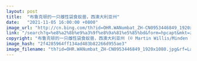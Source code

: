 ```yaml
---
layout: post
title:  "布鲁克顿的一只雌性袋食蚁兽，西澳大利亚州"
date:   "2021-11-05 16:00:00 +0800"
image_url: "http://cn.bing.com/th?id=OHR.WANumbat_ZH-CN0953446849_1920x1080.jpg&rf=LaDigue_1920x1080.jpg&pid=hp"
link: "/search?q=%e8%a2%8b%e9%a3%9f%e8%9a%81%e5%85%bd&form=hpcapt&mkt=zh-cn"
copyright: "布鲁克顿的一只雌性袋食蚁兽，西澳大利亚州 (© Martin Willis/Minden Pictures)"
image_hash: "2f4285964ff134ad483b82266d955ae3"
image_filename: "th?id=OHR.WANumbat_ZH-CN0953446849_1920x1080.jpg&rf=LaDigue_1920x1080.jpg&pid=hp"
---
```

